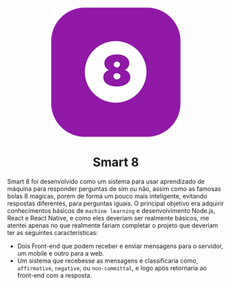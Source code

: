 <p align="center">
  <img src="assets/icon-300x300.png" width="300" alt="Smart 8">
</p>
<h1 align="center">Smart 8</h1>

Smart 8 foi desenvolvido como um sistema para usar aprendizado de máquina para responder perguntas de sim ou não, assim como as famosas bolas 8 magicas, porém de forma um pouco mais inteligente, evitando respostas diferentes, para perguntas iguais.
O principal objetivo era adquirir conhecimentos básicos de `machine learning` e desenvolvimento Node.js, React e React Native, e como eles deveriam ser realmente básicos, me atentei apenas no que realmente fariam completar o projeto que deveriam ter as seguintes características:

- Dois Front-end que podem receber e enviar mensagens para o servidor, um mobile e outro para a web.
- Um sistema que recebesse as mensagens e classificaria como, `affirmative`, `negative`, ou `non-committal`, e logo após retornaria ao front-end com a resposta.
